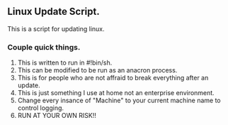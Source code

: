 ## Linux Update Script.
This is a script for updating linux.

### Couple quick things.
1. This is written to run in #!bin/sh.
2. This can be modified to be run as an anacron process.
3. This is for people who are not affraid to break everything after an update.
4. This is just something I use at home not an enterprise environment.
5. Change every insance of "Machine" to your current machine name to control logging.
6. RUN AT YOUR OWN RISK!!